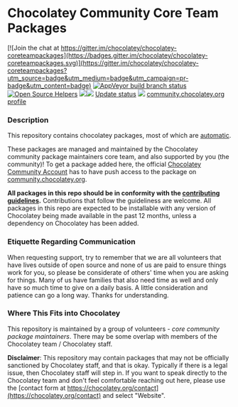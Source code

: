 # Chocolatey Community Core Team Packages

[![Join the chat at https://gitter.im/chocolatey/chocolatey-coreteampackages](https://badges.gitter.im/chocolatey/chocolatey-coreteampackages.svg)](https://gitter.im/chocolatey/chocolatey-coreteampackages?utm_source=badge&utm_medium=badge&utm_campaign=pr-badge&utm_content=badge)
[![AppVeyor build branch status](https://img.shields.io/appveyor/ci/chocolateycommunity/chocolatey-coreteampackages/master.svg?logo=appveyor)](https://ci.appveyor.com/project/chocolateycommunity/chocolatey-coreteampackages)
[![Open Source Helpers](https://www.codetriage.com/chocolatey-community/chocolatey-coreteampackages/badges/users.svg)](https://www.codetriage.com/chocolatey-community/chocolatey-coreteampackages)
[![](http://transparent-favicon.info/favicon.ico)](#)[![](http://transparent-favicon.info/favicon.ico)](#)
[Update status](https://gist.github.com/choco-bot/a14b1e5bfaf70839b338eb1ab7f8226f)
[![](http://transparent-favicon.info/favicon.ico)](#)
[community.chocolatey.org profile](https://community.chocolatey.org/profiles/chocolatey-community)

### Description

This repository contains chocolatey packages, most of which are [automatic](https://docs.chocolatey.org/en-us/create/automatic-packages).

These packages are managed and maintained by the Chocolatey community package maintainers core team, and also supported by you (the community)! To get a package added here, the official [Chocolatey Community Account](http://community.chocolatey.org/profiles/chocolatey-community) has to have push access to the package on [community.chocolatey.org](http://community.chocolatey.org).

**All packages in this repo should be in conformity with the [contributing guidelines](CONTRIBUTING.md).** Contributions that follow the guideliness are welcome.
All packages in this repo are expected to be installable with any version of Chocolatey being made available in the past 12 months, unless a dependency on Chocolatey has been added.

### Etiquette Regarding Communication

When requesting support, try to remember that we are all volunteers that have lives outside of open source and none of us are paid to ensure things work for you, so please be considerate of others' time when you are asking for things. Many of us have families that also need time as well and only have so much time to give on a daily basis. A little consideration and patience can go a long way. Thanks for understanding.

### Where This Fits into Chocolatey

This repository is maintained by a group of volunteers - _core community package maintainers_. There may be some overlap with members of the Chocolatey team / Chocolatey staff.

**Disclaimer**: This repository may contain packages that may not be officially sanctioned by Chocolatey staff, and that is okay. Typically if there is a legal issue, then Chocolatey staff will step in. If you want to speak directly to the Chocolatey team and don't feel comfortable reaching out here, please use the [contact form at https://chocolatey.org/contact](https://chocolatey.org/contact) and select "Website".


